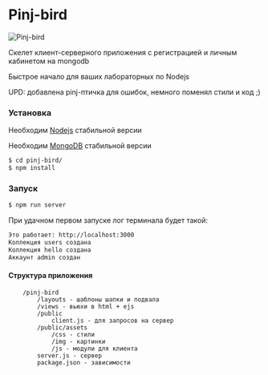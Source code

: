 # Pinj-bird
![Pinj-bird](https://raw.githubusercontent.com/seijuroseta/pinj-bird/master/public/assets/img/android-chrome-96x96.png)

Скелет клиент-серверного приложения c регистрацией и личным кабинетом на mongodb 

Быстрое начало для ваших лабораторных по Nodejs 

UPD: добавлена pinj-птичка для ошибок, немного поменял стили и код ;)

### Установка
Необходим [Nodejs](https://nodejs.org/en/download/) стабильной версии

Необходим [MongoDB](https://docs.mongodb.com/manual/installation/) стабильной версии


```sh
$ cd pinj-bird/
$ npm install
```

### Запуск
```sh
$ npm run server
```

При удачном первом запуске лог терминала будет такой:

```sh
Это работает: http://localhost:3000
Коллекция users создана
Коллекция hello создана
Аккаунт admin создан

```

#### Структура приложения

```
    /pinj-bird
        /layouts - шаблоны шапки и подвала     
        /views - вьюхи в html + ejs   
        /public
            client.js - для запросов на сервер  
        /public/assets
            /css - стили
            /img - картинки
            /js - модули для клиента
        server.js - сервер
        package.json - зависимости
```

